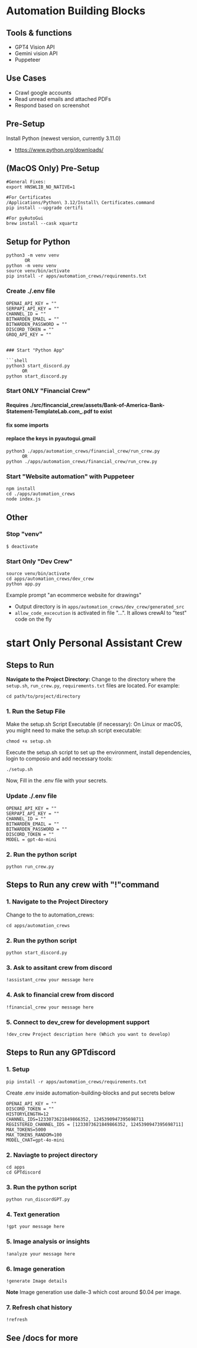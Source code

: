# Automation Building Blocks

## Tools & functions

- GPT4 Vision API
- Gemini vision API
- Puppeteer

## Use Cases

- Crawl google accounts
- Read unread emails and attached PDFs
- Respond based on screenshot

## Pre-Setup

Install Python (newest version, currently 3.11.0)

- https://www.python.org/downloads/


## (MacOS Only) Pre-Setup

```shell
#General Fixes:
export HNSWLIB_NO_NATIVE=1

#For Certificates
/Applications/Python\ 3.12/Install\ Certificates.command
pip install --upgrade certifi

#For pyAutoGui
brew install --cask xquartz
```

## Setup for Python

```shell
python3 -m venv venv
       OR
python -m venv venv
source venv/bin/activate
pip install -r apps/automation_crews/requirements.txt
```

### Create ./.env file

```
OPENAI_API_KEY = ""
SERPAPI_API_KEY = ""
CHANNEL_ID = ""
BITWARDEN_EMAIL = ""
BITWARDEN_PASSWORD = ""
DISCORD_TOKEN = ""
GROQ_API_KEY = ""
```
```

### Start "Python App"

```shell
python3 start_discord.py
      OR
python start_discord.py

```


### Start ONLY "Financial Crew"
#### Requires ./src/fincancial_crew/assets/Bank-of-America-Bank-Statement-TemplateLab.com_.pdf to exist
#### fix some imports
#### replace the keys in pyautogui.gmail

```shell
python3 ./apps/automation_crews/financial_crew/run_crew.py
      OR
python ./apps/automation_crews/financial_crew/run_crew.py

```

### Start "Website automation" with Puppeteer

```shell
npm install
cd ./apps/automation_crews
node index.js
```

## Other

### Stop "venv"

```shell
$ deactivate
```

### Start Only "Dev Crew"
```shell
source venv/bin/activate
cd apps/automation_crews/dev_crew
python app.py
```
Example prompt "an ecommerce website for drawings"
- Output directory is in `apps/automation_crews/dev_crew/generated_src`
- `allow_code_excecution` is activated in file "...". It allows crewAI to "test" code on the fly

# start Only Personal Assistant Crew

## Steps to Run
**Navigate to the Project Directory:**
Change to the directory where the `setup.sh`, `run_crew.py`, `requirements.txt` files are located. For example:
```shell
cd path/to/project/directory
```

### 1. Run the Setup File
Make the setup.sh Script Executable (if necessary):
On Linux or macOS, you might need to make the setup.sh script executable:
```shell
chmod +x setup.sh
```
Execute the setup.sh script to set up the environment, install dependencies, login to composio and 
add necessary tools:
```shell
./setup.sh
```
Now, Fill in the .env file with your secrets.

### Update ./.env file

```
OPENAI_API_KEY = ""
SERPAPI_API_KEY = ""
CHANNEL_ID = ""
BITWARDEN_EMAIL = ""
BITWARDEN_PASSWORD = ""
DISCORD_TOKEN = ""
MODEL = gpt-4o-mini
```
### 2. Run the python script
```shell
python run_crew.py
```

## Steps to Run any crew with "!"command

### 1. Navigate to the Project Directory

Change to the to automation_crews:
```shell
cd apps/automation_crews
```

### 2. Run the python script
```shell
python start_discord.py
```
### 3. Ask to assitant crew from discord

```
!assistant_crew your message here
```

### 4. Ask to financial crew from discord

```
!financial_crew your message here
```

### 5. Connect to dev_crew for development support

```
!dev_crew Project description here (Which you want to develop)
```

## Steps to Run any GPTdiscord

### 1. Setup

```shell
pip install -r apps/automation_crews/requirements.txt
```
Create .env inside automation-building-blocks and put secrets below
```shell
OPENAI_API_KEY = ""
DISCORD_TOKEN = ""
HISTORYLENGTH=12
CHANNEL_IDS=1233073621849866352, 1245390947395698711 
REGISTERED_CHANNEL_IDS = [1233073621849866352, 1245390947395698711]
MAX_TOKENS=5000
MAX_TOKENS_RANDOM=100
MODEL_CHAT=gpt-4o-mini
```

### 2. Naviagte to project directory

```shell
cd apps
cd GPTdiscord
```
### 3. Run the python script
```shell
python run_discordGPT.py
```
### 4. Text generation 

```
!gpt your message here
```

### 5. Image analysis or insights

```
!analyze your message here
```

### 6. Image generation

```
!generate Image details
```
**Note**
Image generation use dalle-3 which cost around $0.04 per image.  

### 7. Refresh chat history

```
!refresh 
```
## See /docs for more
